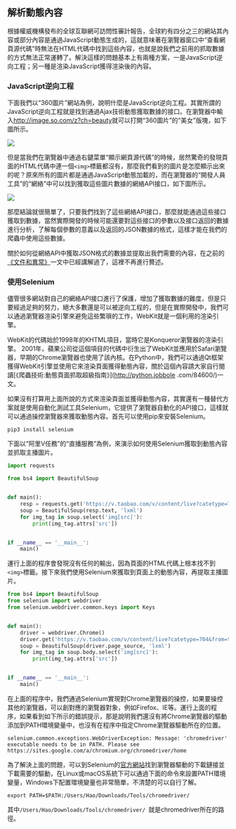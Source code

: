 ## 解析動態內容

根據權威機構發布的全球互聯網可訪問性審計報告，全球約有四分之三的網站其內容或部分內容是通過JavaScript動態生成的，這就意味著在瀏覽器窗口中“查看網頁源代碼”時無法在HTML代碼中找到這些內容，也就是說我們之前用的抓取數據的方式無法正常運轉了。解決這樣的問題基本上有兩種方案，一是JavaScript逆向工程；另一種是渲染JavaScript獲得渲染後的內容。

### JavaScript逆向工程

下面我們以“360圖片”網站為例，說明什麼是JavaScript逆向工程。其實所謂的JavaScript逆向工程就是找到通過Ajax技術動態獲取數據的接口。在瀏覽器中輸入<http://image.so.com/z?ch=beauty>就可以打開“360圖片”的“美女”版塊，如下圖所示。

![](./res/image360-website.png)

但是當我們在瀏覽器中通過右鍵菜單“顯示網頁源代碼”的時候，居然驚奇的發現頁面的HTML代碼中連一個`<img>`標籤都沒有，那麼我們看到的圖片是怎麼顯示出來的呢？原來所有的圖片都是通過JavaScript動態加載的，而在瀏覽器的“開發人員工具”的“網絡”中可以找到獲取這些圖片數據的網絡API接口，如下圖所示。

![](./res/api-image360.png)

那麼結論就很簡單了，只要我們找到了這些網絡API接口，那麼就能通過這些接口獲取到數據，當然實際開發的時候可能還要對這些接口的參數以及接口返回的數據進行分析，了解每個參數的意義以及返回的JSON數據的格式，這樣才能在我們的爬蟲中使用這些數據。

關於如何從網絡API中獲取JSON格式的數據並提取出我們需要的內容，在之前的[《文件和異常》](../Day01-15/Day11/文件和異常.md)一文中已經講解過了，這裡不再進行贅述。

### 使用Selenium

儘管很多網站對自己的網絡API接口進行了保護，增加了獲取數據的難度，但是只要經過足夠的努力，絕大多數還是可以被逆向工程的，但是在實際開發中，我們可以通過瀏覽器渲染引擎來避免這些繁瑣的工作，WebKit就是一個利用的渲染引擎。

WebKit的代碼始於1998年的KHTML項目，當時它是Konqueror瀏覽器的渲染引擎。 2001年，蘋果公司從這個項目的代碼中衍生出了WebKit並應用於Safari瀏覽器，早期的Chrome瀏覽器也使用了該內核。在Python中，我們可以通過Qt框架獲得WebKit引擎並使用它來渲染頁面獲得動態內容，關於這個內容請大家自行閱讀[《爬蟲技術:動態頁面抓取超級指南》](http://python.jobbole .com/84600/)一文。

如果沒有打算用上面所說的方式來渲染頁面並獲得動態內容，其實還有一種替代方案就是使用自動化測試工具Selenium，它提供了瀏覽器自動化的API接口，這樣就可以通過操控瀏覽器來獲取動態內容。首先可以使用pip來安裝Selenium。

```Shell
pip3 install selenium
```

下面以“阿里V任務”的“直播服務”為例，來演示如何使用Selenium獲取到動態內容並抓取主播圖片。

```Python
import requests

from bs4 import BeautifulSoup


def main():
    resp = requests.get('https://v.taobao.com/v/content/live?catetype=704&from=taonvlang')
    soup = BeautifulSoup(resp.text, 'lxml')
    for img_tag in soup.select('img[src]'):
        print(img_tag.attrs['src'])


if __name__ == '__main__':
    main()
```

運行上面的程序會發現沒有任何的輸出，因為頁面的HTML代碼上根本找不到`<img>`標籤。接下來我們使用Selenium來獲取到頁面上的動態內容，再提取主播圖片。

```Python
from bs4 import BeautifulSoup
from selenium import webdriver
from selenium.webdriver.common.keys import Keys


def main():
    driver = webdriver.Chrome()
    driver.get('https://v.taobao.com/v/content/live?catetype=704&from=taonvlang')
    soup = BeautifulSoup(driver.page_source, 'lxml')
    for img_tag in soup.body.select('img[src]'):
        print(img_tag.attrs['src'])


if __name__ == '__main__':
    main()
```

在上面的程序中，我們通過Selenium實現對Chrome瀏覽器的操控，如果要操控其他的瀏覽器，可以創對應的瀏覽器對象，例如Firefox、IE等。運行上面的程序，如果看到如下所示的錯誤提示，那是說明我們還沒有將Chrome瀏覽器的驅動添加到PATH環境變量中，也沒有在程序中指定Chrome瀏覽器驅動所在的位置。

```Shell
selenium.common.exceptions.WebDriverException: Message: 'chromedriver' executable needs to be in PATH. Please see https://sites.google.com/a/chromium.org/chromedriver/home
```

為了解決上面的問題，可以到Selenium的[官方網站](https://www.seleniumhq.org)找到瀏覽器驅動的下載鏈接並下載需要的驅動，在Linux或macOS系統下可以通過下面的命令來設置PATH環境變量，Windows下配置環境變量也非常簡單，不清楚的可以自行了解。

```Shell
export PATH=$PATH:/Users/Hao/Downloads/Tools/chromedriver/
```

其中`/Users/Hao/Downloads/Tools/chromedriver/ `就是chromedriver所在的路徑。